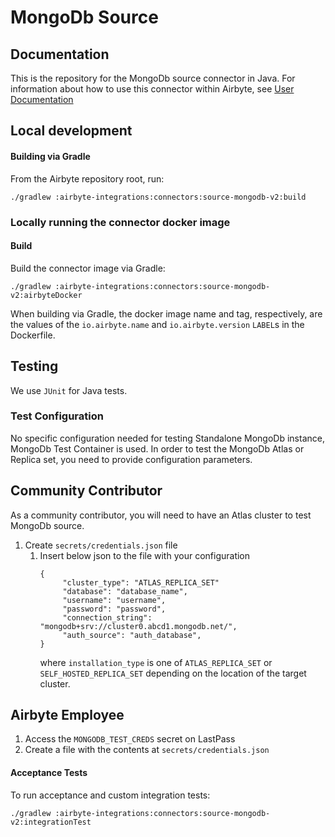 # MongoDb Source

## Documentation
This is the repository for the MongoDb source connector in Java.
For information about how to use this connector within Airbyte, see [User Documentation](https://docs.airbyte.io/integrations/sources/mongodb-v2)

## Local development

#### Building via Gradle
From the Airbyte repository root, run:
```
./gradlew :airbyte-integrations:connectors:source-mongodb-v2:build
```

### Locally running the connector docker image

#### Build
Build the connector image via Gradle:
```
./gradlew :airbyte-integrations:connectors:source-mongodb-v2:airbyteDocker
```
When building via Gradle, the docker image name and tag, respectively, are the values of the `io.airbyte.name` and `io.airbyte.version` `LABEL`s in
the Dockerfile.

## Testing
We use `JUnit` for Java tests.

### Test Configuration

No specific configuration needed for testing Standalone MongoDb instance, MongoDb Test Container is used.
In order to test the MongoDb Atlas or Replica set, you need to provide configuration parameters.

## Community Contributor

As a community contributor, you will need to have an Atlas cluster to test MongoDb source.

1. Create `secrets/credentials.json` file
   1. Insert below json to the file with your configuration
       ```
       {
            "cluster_type": "ATLAS_REPLICA_SET"
            "database": "database_name",
            "username": "username",
            "password": "password",
            "connection_string": "mongodb+srv://cluster0.abcd1.mongodb.net/",
            "auth_source": "auth_database",
       }
      ```
      where `installation_type` is one of `ATLAS_REPLICA_SET` or `SELF_HOSTED_REPLICA_SET` depending on the location of the target cluster.

## Airbyte Employee

1. Access the `MONGODB_TEST_CREDS` secret on LastPass
1. Create a file with the contents at `secrets/credentials.json`


#### Acceptance Tests
To run acceptance and custom integration tests:
```
./gradlew :airbyte-integrations:connectors:source-mongodb-v2:integrationTest
```
